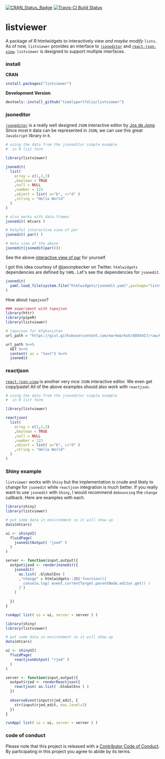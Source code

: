 [![CRAN_Status_Badge](http://www.r-pkg.org/badges/version/listviewer)](https://cran.r-project.org/package=listviewer) [![Travis-CI Build Status](https://travis-ci.org/timelyportfolio/listviewer.svg?branch=master)](https://travis-ci.org/timelyportfolio/listviewer)

# listviewer
A package of R htmlwidgets to interactively view *and maybe modify* `lists`.  As of now, `listviewer` provides an interface to [`jsoneditor`](https://github.com/josdejong/jsoneditor) and [`react-json-view`](https://github.com/mac-s-g/react-json-view).  `listviewer` is designed to support multiple interfaces.

### install

**CRAN**
```r
install.packages("listviewer")
```

**Development Version**
```r
devtools::install_github("timelyportfolio/listviewer")
```


### jsoneditor

[`jsoneditor`](https://github.com/josdejong/jsoneditor) is a really well designed `JSON` interactive editor by [Jos de Jong](http://josdejong.com/).  Since most `R` data can be represented in `JSON`, we can use this great `JavaScript` library in `R`.

```r
# using the data from the jsoneditor simple example
#  in R list form

library(listviewer)

jsonedit(
  list(
    array = c(1,2,3)
    ,boolean = TRUE
    ,null = NULL
    ,number = 123
    ,object = list( a="b", c="d" )
    ,string = "Hello World"
  )
)
```

```r
# also works with data.frames
jsonedit( mtcars )
```

```r
# helpful interactive view of par
jsonedit( par() )
```

```r
# meta view of the above
jsonedit(jsonedit(par()))
```

See the above [interactive view of par](http://bl.ocks.org/timelyportfolio/5186ed143f773063a077) for yourself.

I got this idea courtesy of @jasonpbecker on Twitter.  `htmlwidgets` dependencies are defined by `YAML`.  Let's see the dependencies for `jsonedit`.

```r
jsonedit(
  yaml.load_file(system.file("htmlwidgets/jsonedit.yaml",package="listviewer"))
)
```

How about `topojson`?

```r
### experiment with topojson
library(httr)
library(pipeR)
library(listviewer)

# topojson for Afghanistan
url_path = "https://gist.githubusercontent.com/markmarkoh/8856417/raw/6178d18115d9f273656d294a867c3f83b739a951/customAfghanMap.topo.json"

url_path %>>% 
  GET %>>%
  content( as = "text") %>>%
  jsonedit
```


### reactjson

[`react-json-view`](https://github.com/mac-s-g/react-json-view) is another very nice `JSON` interactive editor.  We even get copy/paste!  All of the above examples should also work with `reactjson`.

```r
# using the data from the jsoneditor simple example
#  in R list form

library(listviewer)

reactjson(
  list(
    array = c(1,2,3)
    ,boolean = TRUE
    ,null = NULL
    ,number = 123
    ,object = list( a="b", c="d" )
    ,string = "Hello World"
  )
)
```


### Shiny example

`listviewer` works with `Shiny` but the implementation is crude and likely to change for `jsonedit` while `reactjson` integration is much better.  If you really want to use `jsonedit` with `Shiny`, I would recommend `debouncing` the `change` callback.  Here are examples with each.

```r
library(shiny)
library(listviewer)

# put some data in environment so it will show up
data(mtcars)

ui <- shinyUI(
  fluidPage(
    jsoneditOutput( "jsed" )
  )
)

server <- function(input,output){
  output$jsed <- renderJsonedit({
    jsonedit(
      as.list( .GlobalEnv )
      ,"change" = htmlwidgets::JS('function(){
        console.log( event.currentTarget.parentNode.editor.get() )
      }')
    )
    
  })
}

runApp( list( ui = ui, server = server ) )

```

```r
library(shiny)
library(listviewer)

# put some data in environment so it will show up
data(mtcars)

ui <- shinyUI(
  fluidPage(
    reactjsonOutput( "rjed" )
  )
)

server <- function(input,output){
  output$rjed <- renderReactjson({
    reactjson( as.list( .GlobalEnv ) )
  })
  
  observeEvent(input$rjed_edit, {
    str(input$rjed_edit, max.level=2)
  })
}

runApp( list( ui = ui, server = server ) )

```


### code of conduct

Please note that this project is released with a [Contributor Code of Conduct](https://github.com/timelyportfolio/listviewer/blob/master/CONDUCT.md). By participating in this project you agree to abide by its terms.
